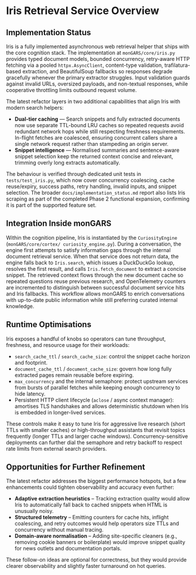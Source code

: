 # Iris Retrieval Service Overview

## Implementation Status

Iris is a fully implemented asynchronous web retrieval helper that ships with the core cognition
stack. The implementation at `monGARS/core/iris.py` provides typed document models, bounded
concurrency, retry-aware HTTP fetching via a pooled `httpx.AsyncClient`, content-type validation,
trafilatura-based extraction, and BeautifulSoup fallbacks so responses degrade gracefully whenever
the primary extractor struggles. Input validation guards against invalid URLs, oversized payloads,
and non-textual responses, while cooperative throttling limits outbound request volume.

The latest refactor layers in two additional capabilities that align Iris with modern search
helpers:

- **Dual-tier caching** — Search snippets and fully extracted documents now use separate TTL-bound
  LRU caches so repeated requests avoid redundant network hops while still respecting freshness
  requirements. In-flight fetches are coalesced, ensuring concurrent callers share a single network
  request rather than stampeding an origin server.
- **Snippet intelligence** — Normalised summaries and sentence-aware snippet selection keep the
  returned context concise and relevant, trimming overly long extracts automatically.

The behaviour is verified through dedicated unit tests in `tests/test_iris.py`, which now cover
concurrency coalescing, cache reuse/expiry, success paths, retry handling, invalid inputs, and
snippet selection. The broader `docs/implementation_status.md` report also lists Iris scraping as
part of the completed Phase 2 functional expansion, confirming it is part of the supported feature
set.

## Integration Inside monGARS

Within the cognition pipeline, Iris is instantiated by the `CuriosityEngine` (`monGARS/core/cortex/
curiosity_engine.py`). During a conversation, the engine first attempts to satisfy information gaps
through the internal document retrieval service. When that service does not return data, the engine
falls back to `Iris.search`, which issues a DuckDuckGo lookup, resolves the first result, and calls
`Iris.fetch_document` to extract a concise snippet. The retrieved context flows through the new
document cache so repeated questions reuse previous research, and OpenTelemetry counters are
incremented to distinguish between successful document service hits and Iris fallbacks. This
workflow allows monGARS to enrich conversations with up-to-date public information while still
preferring curated internal knowledge.

## Runtime Optimisations

Iris exposes a handful of knobs so operators can tune throughput, freshness, and resource usage for
their workloads:

- `search_cache_ttl` / `search_cache_size`: control the snippet cache horizon and footprint.
- `document_cache_ttl` / `document_cache_size`: govern how long fully extracted pages remain
  reusable before expiring.
- `max_concurrency` and the internal semaphore: protect upstream services from bursts of parallel
  fetches while keeping enough concurrency to hide latency.
- Persistent HTTP client lifecycle (`aclose` / async context manager): amortises TLS handshakes and
  allows deterministic shutdown when Iris is embedded in longer-lived services.

These controls make it easy to tune Iris for aggressive live research (short TTLs with smaller
caches) or high-throughput assistants that revisit topics frequently (longer TTLs and larger cache
windows). Concurrency-sensitive deployments can further dial the semaphore and retry backoff to
respect rate limits from external search providers.

## Opportunities for Further Refinement

The latest refactor addresses the biggest performance hotspots, but a few enhancements could tighten
observability and accuracy even further:

- **Adaptive extraction heuristics** – Tracking extraction quality would allow Iris to automatically
  fall back to cached snippets when HTML is unusually noisy.
- **Structured telemetry** – Emitting counters for cache hits, inflight coalescing, and retry
  outcomes would help operators size TTLs and concurrency without manual tracing.
- **Domain-aware normalisation** – Adding site-specific cleaners (e.g., removing cookie banners or
  boilerplate) would improve snippet quality for news outlets and documentation portals.

These follow-on ideas are optional for correctness, but they would provide clearer observability and
slightly faster turnaround on hot queries.
